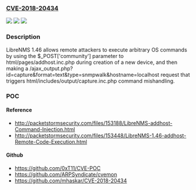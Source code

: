 ### [CVE-2018-20434](https://cve.mitre.org/cgi-bin/cvename.cgi?name=CVE-2018-20434)
![](https://img.shields.io/static/v1?label=Product&message=n%2Fa&color=blue)
![](https://img.shields.io/static/v1?label=Version&message=n%2Fa&color=blue)
![](https://img.shields.io/static/v1?label=Vulnerability&message=n%2Fa&color=brighgreen)

### Description

LibreNMS 1.46 allows remote attackers to execute arbitrary OS commands by using the $_POST['community'] parameter to html/pages/addhost.inc.php during creation of a new device, and then making a /ajax_output.php?id=capture&format=text&type=snmpwalk&hostname=localhost request that triggers html/includes/output/capture.inc.php command mishandling.

### POC

#### Reference
- http://packetstormsecurity.com/files/153188/LibreNMS-addhost-Command-Injection.html
- http://packetstormsecurity.com/files/153448/LibreNMS-1.46-addhost-Remote-Code-Execution.html

#### Github
- https://github.com/0xT11/CVE-POC
- https://github.com/ARPSyndicate/cvemon
- https://github.com/mhaskar/CVE-2018-20434

